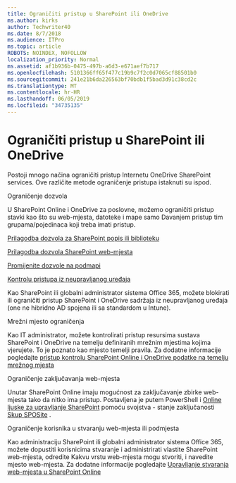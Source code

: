 ```yaml
---
title: Ograničiti pristup u SharePoint ili OneDrive
ms.author: kirks
author: Techwriter40
ms.date: 8/7/2018
ms.audience: ITPro
ms.topic: article
ROBOTS: NOINDEX, NOFOLLOW
localization_priority: Normal
ms.assetid: af1b936b-0475-497b-a6d3-e671aef7b717
ms.openlocfilehash: 5101366ff65f477c19b9c7f2c0d7065cf88501b0
ms.sourcegitcommit: 241e21b6da226563bf70bdb1f5bad3d91c38cd2c
ms.translationtype: MT
ms.contentlocale: hr-HR
ms.lasthandoff: 06/05/2019
ms.locfileid: "34735135"
---
```

# <a name="restrict-access-in-sharepoint-or-onedrive"></a>Ograničiti pristup u SharePoint ili OneDrive

Postoji mnogo načina ograničiti pristup Internetu OneDrive SharePoint services. Ove različite metode ograničenje pristupa istaknuti su ispod. 

Ograničenje dozvola

U SharePoint Online i OneDrive za poslovne, možemo ograničiti pristup stavki kao što su web-mjesta, datoteke i mape samo Davanjem pristup tim grupama/pojedinaca koji treba imati pristup.

[Prilagodba dozvola za SharePoint popis ili biblioteku](https://support.office.com/en-us/article/Customize-permissions-for-a-SharePoint-list-or-library-02d770f3-59eb-4910-a608-5f84cc297782)

[Prilagodba dozvola SharePoint web-mjesta](https://docs.microsoft.com/en-us/sharepoint/customize-sharepoint-site-permissions)

[Promijenite dozvole na podmapi](https://support.office.com/en-us/article/Change-the-permissions-on-a-subfolder-5427BD7C-F20A-4F75-8CF2-5359DD45A1A6)

[Kontrolu pristupa iz neupravljanog uređaja](https://docs.microsoft.com/en-us/sharepoint/control-access-from-unmanaged-devices)

Kao SharePoint ili globalni administrator sistema Office 365, možete blokirati ili ograničiti pristup SharePoint i OneDrive sadržaja iz neupravljanog uređaja (one ne hibridno AD spojena ili sa standardom u Intune).

Mrežni mjesto ograničenja

Kao IT administrator, možete kontrolirati pristup resursima sustava SharePoint i OneDrive na temelju definiranih mrežnim mjestima kojima vjerujete. To je poznato kao mjesto temelji pravila. Za dodatne informacije pogledajte [pristup kontrolu SharePoint Online i OneDrive podatke na temelju mrežnog mjesta](https://docs.microsoft.com/en-us/sharepoint/control-access-based-on-network-location)

Ograničenje zaključavanja web-mjesta 

Unutar SharePoint Online imaju mogućnost za zaključavanje zbirke web-mjesta tako da nitko ima pristup. Postavljena je putem PowerShell i [Online ljuske za upravljanje SharePoint](https://docs.microsoft.com/en-us/powershell/sharepoint/sharepoint-online/connect-sharepoint-online?view=sharepoint-ps) pomoću svojstva - stanje zaključanosti [Skup SPOSite](https://docs.microsoft.com/en-us/powershell/module/sharepoint-online/set-sposite?view=sharepoint-ps) .

Ograničenje korisnika u stvaranju web-mjesta ili podmjesta

Kao administraciju SharePoint ili globalni administrator sistema Office 365, možete dopustiti korisnicima stvaranje i administrirati vlastite SharePoint web-mjesta, odredite Kakvu vrstu web-mjesta mogu stvoriti, i navedite mjesto web-mjesta. Za dodatne informacije pogledajte [Upravljanje stvaranja web-mjesta u SharePoint Online](https://docs.microsoft.com/en-us/sharepoint/manage-site-creation)


